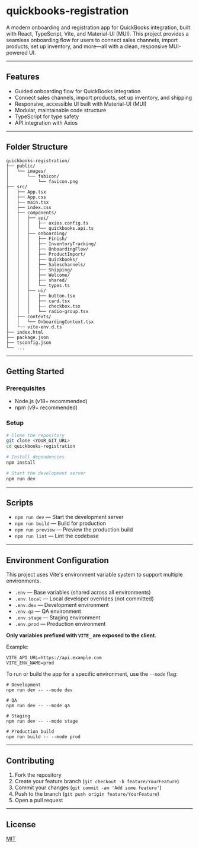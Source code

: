 # quickbooks-registration

A modern onboarding and registration app for QuickBooks integration, built with React, TypeScript, Vite, and Material-UI (MUI). This project provides a seamless onboarding flow for users to connect sales channels, import products, set up inventory, and more—all with a clean, responsive MUI-powered UI.

---

## Features
- Guided onboarding flow for QuickBooks integration
- Connect sales channels, import products, set up inventory, and shipping
- Responsive, accessible UI built with Material-UI (MUI)
- Modular, maintainable code structure
- TypeScript for type safety
- API integration with Axios

---

## Folder Structure
```
quickbooks-registration/
├── public/
│   └── images/
│       └── fabicon/
│           └── favicon.png
├── src/
│   ├── App.tsx
│   ├── App.css
│   ├── main.tsx
│   ├── index.css
│   ├── components/
│   │   ├── api/
│   │   │   ├── axios.config.ts
│   │   │   └── quickbooks.api.ts
│   │   ├── onboarding/
│   │   │   ├── Finish/
│   │   │   ├── InventoryTracking/
│   │   │   ├── OnboardingFlow/
│   │   │   ├── ProductImport/
│   │   │   ├── Quickbooks/
│   │   │   ├── Saleschannels/
│   │   │   ├── Shipping/
│   │   │   ├── Welcome/
│   │   │   ├── shared/
│   │   │   └── types.ts
│   │   ├── ui/
│   │   │   ├── button.tsx
│   │   │   ├── card.tsx
│   │   │   ├── checkbox.tsx
│   │   │   └── radio-group.tsx
│   ├── contexts/
│   │   └── OnboardingContext.tsx
│   └── vite-env.d.ts
├── index.html
├── package.json
├── tsconfig.json
└── ...
```

---

## Getting Started

### Prerequisites
- Node.js (v18+ recommended)
- npm (v9+ recommended)

### Setup
```sh
# Clone the repository
git clone <YOUR_GIT_URL>
cd quickbooks-registration

# Install dependencies
npm install

# Start the development server
npm run dev
```

---

## Scripts
- `npm run dev` — Start the development server
- `npm run build` — Build for production
- `npm run preview` — Preview the production build
- `npm run lint` — Lint the codebase

---

## Environment Configuration
This project uses Vite's environment variable system to support multiple environments.

- `.env` — Base variables (shared across all environments)
- `.env.local` — Local developer overrides (not committed)
- `.env.dev` — Development environment
- `.env.qa` — QA environment
- `.env.stage` — Staging environment
- `.env.prod` — Production environment

**Only variables prefixed with `VITE_` are exposed to the client.**

Example:
```
VITE_API_URL=https://api.example.com
VITE_ENV_NAME=prod
```

To run or build the app for a specific environment, use the `--mode` flag:
```
# Development
npm run dev -- --mode dev

# QA
npm run dev -- --mode qa

# Staging
npm run dev -- --mode stage

# Production build
npm run build -- --mode prod
```

---

## Contributing
1. Fork the repository
2. Create your feature branch (`git checkout -b feature/YourFeature`)
3. Commit your changes (`git commit -am 'Add some feature'`)
4. Push to the branch (`git push origin feature/YourFeature`)
5. Open a pull request

---

## License
[MIT](LICENSE)
